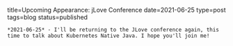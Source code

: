 
title=Upcoming Appearance: jLove Conference 
date=2021-06-25
type=post
tags=blog
status=published
~~~~~~
*2021-06-25* - I'll be returning to the JLove conference again, this time to talk about Kubernetes Native Java. I hope you'll join me!
            